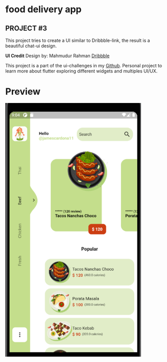 # food delivery app

## PROJECT #3

This project tries to create a UI similar to Dribbble-link, the result is a beautiful chat-ui design.

**UI Credit**
Design by: Mahmudur Rahman [Dribbble](https://dribbble.com/shots/11208365-Food-Delivery-App-Design)


This project is a part of the ui-challenges in my [Github](https://github.com/jamescardona11). Personal project to learn more about flutter exploring different widgets and multiples UI/UX.


# Preview
<img src="preview/preview.png" width="425"/> 
